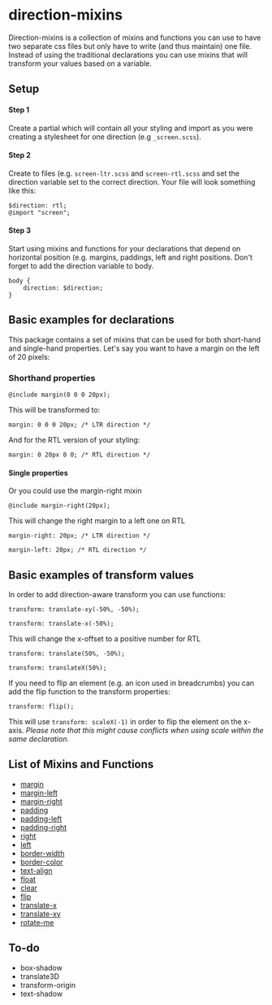 # direction-mixins
Direction-mixins is a collection of mixins and functions you can use to have two separate css files but only have to write (and thus maintain) one file.
Instead of using the traditional declarations you can use mixins that will transform your values based on a variable.

## Setup

#### Step 1
Create a partial which will contain all your styling and import as you were creating a stylesheet for one direction (e.g `_screen.scss`).


#### Step 2
Create to files (e.g. `screen-ltr.scss` and `screen-rtl.scss` and set the direction variable set to the correct direction. Your file will look something like this:

```
$direction: rtl;
@import "screen";
```

#### Step 3
Start using mixins and functions for your declarations that depend on horizontal position (e.g. margins, paddings, left and right positions. Don't forget to add the direction variable to body.

```
body {
	direction: $direction;
}
```



## Basic examples for declarations
This package contains a set of mixins that can be used for both short-hand and single-hand properties. Let's say you want to have a margin on the left of 20 pixels:


### Shorthand properties

```
@include margin(0 0 0 20px);
```

This will be transformed to:

```
margin: 0 0 0 20px; /* LTR direction */
```

And for the RTL version of your styling:

```
margin: 0 20px 0 0; /* RTL direction */
```

#### Single properties

Or you could use the margin-right mixin

```
@include margin-right(20px);
```

This will change the right margin to a left one on RTL

```
margin-right: 20px; /* LTR direction */
```

```
margin-left: 20px; /* RTL direction */
```

## Basic examples of transform values
In order to add direction-aware transform you can use functions:

```
transform: translate-xy(-50%, -50%);
```

```
transform: translate-x(-50%);
```

This will change the x-offset to a positive number for RTL

```
transform: translate(50%, -50%);
```

```
transform: translateX(50%);
```

If you need to flip an element (e.g. an icon used in breadcrumbs) you can add the flip function to the transform properties:

```
transform: flip();
```

This will use ```transform: scaleX(-1)``` in order to flip the element on the x-axis. 
*Please note that this might cause conflicts when using scale within the same declaration.*

## List of Mixins and Functions

- [margin](./direction/mixins/_mixin-margin.scss)
- [margin-left](./direction/mixins/_mixin-margin-left.scss)
- [margin-right](./direction/mixins/_mixin-margin-right.scss)
- [padding](./direction/mixins/_mixin-padding.scss)
- [padding-left](./direction/mixins/_mixin-padding-left.scss)
- [padding-right](./direction/mixins/_mixin-padding-right.scss)
- [right](./direction/mixins/_mixin-right.scss)
- [left](./direction/mixins/_mixin-left.scss)
- [border-width](./direction/mixins/_mixin-border-width.scss)
- [border-color](./direction/mixins/_mixin-border-color.scss)
- [text-align](./direction/mixins/_mixin-text-align.scss)
- [float](./direction/function/_mixin-float.scss)
- [clear](./direction/function/_mixin-clear.scss)
- [flip](./direction/function/_function-flip.scss)
- [translate-x](./direction/function/_function-translate-x.scss)
- [translate-xy](./direction/function/_function-translate-xy.scss)
- [rotate-me](./direction/function/_function-rotate-me.scss)

## To-do
- box-shadow
- translate3D
- transform-origin
- text-shadow
